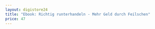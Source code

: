 ```yaml
---
layout: digistore24
title: "Ebook: Richtig runterhandeln - Mehr Geld durch Feilschen"
price: 47
---
```

